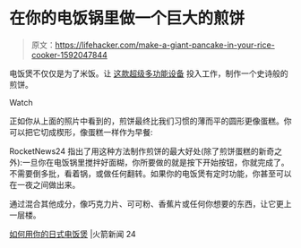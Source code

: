 # 在你的电饭锅里做一个巨大的煎饼

> 原文：<https://lifehacker.com/make-a-giant-pancake-in-your-rice-cooker-1592047844>

电饭煲不仅仅是为了米饭。让 [这款超级多功能设备](https://lifehacker.com/repurpose-your-rice-cooker-to-make-tasty-one-pot-meals-5462822) 投入工作，制作一个史诗般的煎饼。

Watch

正如你从上面的照片中看到的，煎饼最终比我们习惯的薄而平的圆形更像蛋糕。你可以把它切成楔形，像蛋糕一样作为早餐:

RocketNews24 指出了用这种方法制作煎饼的最大好处(除了煎饼蛋糕的新奇之外):一旦你在电饭锅里搅拌好面糊，你所要做的就是按下开始按钮，你就完成了。不需要倒多批，看着锅，或做任何翻转。如果你的电饭煲有定时功能，你甚至可以在一夜之间做出来。

通过混合其他成分，像巧克力片、可可粉、香蕉片或任何你想要的东西，让它更上一层楼。

[如何用你的日式电饭煲](http://en.rocketnews24.com/2014/06/14/how-to-make-epic-pancakes-with-your-japanese-rice-cooker/) |火箭新闻 24